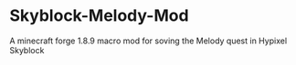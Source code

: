 # Skyblock-Melody-Mod
A minecraft forge 1.8.9  macro mod for soving the Melody quest in Hypixel Skyblock
